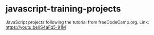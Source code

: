 # javascript-training-projects
JavaScript projects following the tutorial from freeCodeCamp.org. Link: https://youtu.be/jS4aFq5-91M
